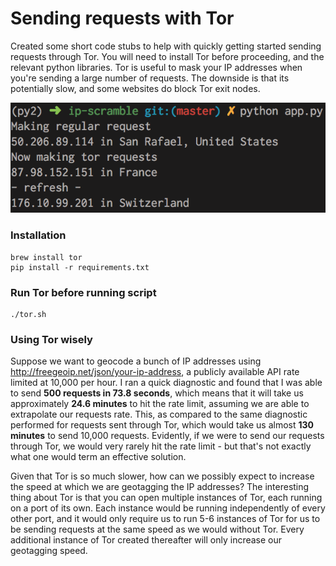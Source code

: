 # Sending requests with Tor

Created some short code stubs to help with quickly getting started sending requests through Tor. You will need to install Tor before proceeding, and the relevant python libraries. Tor is useful to mask your IP addresses when you're sending a large number of requests. The downside is that its potentially slow, and some websites do block Tor exit nodes.

![tor samples](https://raw.githubusercontent.com/thisisandreeeee/tor-stub/master/output.png)

### Installation
```
brew install tor
pip install -r requirements.txt
```
### Run Tor before running script
```
./tor.sh
```
### Using Tor wisely
Suppose we want to geocode a bunch of IP addresses using http://freegeoip.net/json/your-ip-address, a publicly available API rate limited at 10,000 per hour. I ran a quick diagnostic and found that I was able to send **500 requests in 73.8 seconds**, which means that it will take us approximately **24.6 minutes** to hit the rate limit, assuming we are able to extrapolate our requests rate. This, as compared to the same diagnostic performed for requests sent through Tor, which would take us almost **130 minutes** to send 10,000 requests. Evidently, if we were to send our requests through Tor, we would very rarely hit the rate limit - but that's not exactly what one would term an effective solution.

Given that Tor is so much slower, how can we possibly expect to increase the speed at which we are geotagging the IP addresses? The interesting thing about Tor is that you can open multiple instances of Tor, each running on a port of its own. Each instance would be running independently of every other port, and it would only require us to run 5-6 instances of Tor for us to be sending requests at the same speed as we would without Tor. Every additional instance of Tor created thereafter will only increase our geotagging speed.
